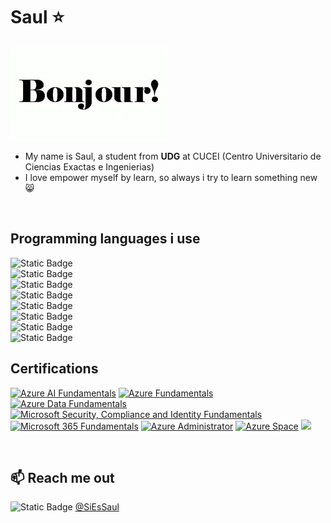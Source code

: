 <h1>Saul ⭐</h1>

<img src="/images/gif.webp" alt="Hello in many languages">


- My name is Saul, a student from **UDG** at  CUCEI (Centro Universitario de Ciencias Exactas e Ingenierias)
- I love empower myself by learn, so always i try to learn something new 😸
<br>

## Programming languages i use


![Static Badge](https://img.shields.io/badge/JavaScript-hola?style=for-the-badge&logo=JavaScript&color=%23f72585)
<br>
![Static Badge](https://img.shields.io/badge/Python-programming?style=for-the-badge&logo=python&color=%237209b7)
<br>
![Static Badge](https://img.shields.io/badge/CSS-programming?style=for-the-badge&logo=css3&color=%233a0ca3)
<br>
![Static Badge](https://img.shields.io/badge/swift-programming?style=for-the-badge&logo=swift&color=%234cc9f0)
<br>
![Static Badge](https://img.shields.io/badge/c%2B%2B-programming?style=for-the-badge&logo=c%2B%2B&color=%23240046)
<br>
![Static Badge](https://img.shields.io/badge/c-programming?style=for-the-badge&logo=C&color=%23f20089)
<br>
![Static Badge](https://img.shields.io/badge/java-programming?style=for-the-badge&logo=java&color=%23613dc1)
<br>
![Static Badge](https://img.shields.io/badge/Ruby-programming?style=for-the-badge&logo=Ruby&color=%23f72585)


## Certifications 
<a href="https://www.credly.com/earner/earned/badge/6bfa884a-6f8a-418f-ae41-626936a1b965"><img src="https://images.credly.com/size/200x200/images/4136ced8-75d5-4afb-8677-40b6236e2672/azure-ai-fundamentals-600x600.png" alt="Azure AI Fundamentals"></a>
<a href="https://www.credly.com/badges/0bf67764-85c0-45dd-a240-09cbe4be4a44"><img src="https://images.credly.com/size/200x200/images/be8fcaeb-c769-4858-b567-ffaaa73ce8cf/image.png" alt="Azure Fundamentals"></a>
<a href="https://www.credly.com/badges/e7996b85-06bb-4ba4-8121-2f3a334c1dc8"><img src="https://images.credly.com/size/200x200/images/70eb1e3f-d4de-4377-a062-b20fb29594ea/azure-data-fundamentals-600x600.png" alt="Azure Data Fundamentals"></a>
<a href="https://www.credly.com/badges/3539ba66-de9a-4ebf-aaea-dfee2ca70f1a"><img src="https://images.credly.com/size/200x200/images/fc1352af-87fa-4947-ba54-398a0e63322e/security-compliance-and-identity-fundamentals-600x600.png" alt="Microsoft Security, Compliance and Identity Fundamentals"></a>
<a href="https://www.credly.com/badges/ad3be49c-4efb-4ce1-9a35-fcd7cfe98043"><img src="https://images.credly.com/size/200x200/images/0c6d9839-f468-4adc-987d-5cfae4a9ee67/image.png" alt="Microsoft 365 Fundamentals"></a>
<a href="https://learn.microsoft.com/api/credentials/share/es-es/iSaulZ/301E985F577076C5?sharingId=A2C92FD337C5FA1C"><img src="https://learn.microsoft.com/es-es/media/learn/certification/badges/microsoft-certified-associate-badge.svg" height="205px" width="205px" alt="Azure Administrator"></a>
<a href="https://www.credly.com/badges/46cbeadb-cb4d-441a-98a9-1750a3729e3b"><img src="https://images.credly.com/size/200x200/images/d62dcf8f-1ad4-42d4-9a07-1c59e2d5d9e9/image.png" alt="Azure Space"></a>
<a href="https://www.credly.com/badges/e037ae7b-1dd0-4e45-8b6c-a0dc87d1de4a/public_url"><img src="https://images.credly.com/size/200x200/images/015364a4-c68c-4c42-8060-3553118f2ff0/image.png"></a>

<br>


## 📫 Reach me out

![Static Badge](https://img.shields.io/badge/Twitter-username?style=for-the-badge&logo=twitter&color=%233a0ca3)  [@SiEsSaul](https://twitter.com/SiEsSaul)
